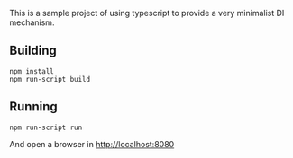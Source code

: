 This is a sample project of using typescript to provide a very minimalist DI mechanism.

## Building

```
npm install
npm run-script build
```

## Running

```
npm run-script run
```

And open a browser in [http://localhost:8080](http://localhost:8080)
